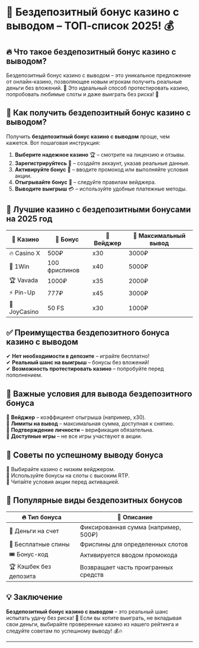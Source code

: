 # 🎰 Бездепозитный бонус казино с выводом – ТОП-список 2025! 💰

## 🔥 Что такое бездепозитный бонус казино с выводом?

Бездепозитный бонус казино с выводом – это уникальное предложение от онлайн-казино, позволяющее новым игрокам получить реальные деньги без вложений. 💎 Это идеальный способ протестировать казино, попробовать любимые слоты и даже выиграть без риска! 🚀

## 📌 Как получить бездепозитный бонус казино с выводом?

Получить **бездепозитный бонус казино с выводом** проще, чем кажется. Вот пошаговая инструкция:

1. **Выберите надежное казино** 🏆 – смотрите на лицензию и отзывы.
2. **Зарегистрируйтесь** 📝 – создайте аккаунт, указав реальные данные.
3. **Активируйте бонус** 🎁 – вводите промокод или выполняйте условия акции.
4. **Отыгрывайте бонус** 🔄 – следуйте правилам вейджера.
5. **Выводите выигрыш** 💳 – используйте удобные платежные методы.

## 🏅 Лучшие казино с бездепозитными бонусами на 2025 год

| 🎰 Казино          | 🎁 Бонус       | 🔄 Вейджер | 💸 Максимальный вывод |
|------------------|-------------|----------|------------------|
| 🔥 Casino X      | 500₽        | x30      | 3000₽           |
| 🎯 1Win          | 100 фриспинов | x40      | 5000₽           |
| 🏆 Vavada        | 1000₽       | x35      | 2000₽           |
| ⚡ Pin-Up        | 777₽        | x45      | 3000₽           |
| 🌟 JoyCasino    | 50 FS       | x30      | 1000₽           |

## ✅ Преимущества бездепозитного бонуса казино с выводом

✔ **Нет необходимости в депозите** – играйте бесплатно!  
✔ **Реальный шанс на выигрыш** – бонусы без вложений!  
✔ **Возможность протестировать казино** – попробуйте перед пополнением.  

## 🚨 Важные условия для вывода бездепозитного бонуса

🔹 **Вейджер** – коэффициент отыгрыша (например, x30).  
🔹 **Лимиты на вывод** – максимальная сумма, доступная к снятию.  
🔹 **Подтверждение личности** – верификация обязательна.  
🔹 **Доступные игры** – не все игры участвуют в акции.  

## 🎯 Советы по успешному выводу бонуса

🔹 Выбирайте казино с низким вейджером.  
🔹 Используйте бонусы на слоты с высоким RTP.  
🔹 Читайте условия акции перед активацией.  

## 🎲 Популярные виды бездепозитных бонусов

| 🔥 Тип бонуса              | 🎁 Описание |
|---------------------------|------------|
| 💸 Деньги на счет         | Фиксированная сумма (например, 500₽) |
| 🎰 Бесплатные спины      | Фриспины для определенных слотов |
| 🎟 Бонус-код             | Активируется вводом промокода |
| 🏆 Кэшбек без депозита    | Возвращает часть проигранных средств |

## 💡 Заключение

**Бездепозитный бонус казино с выводом** – это реальный шанс испытать удачу без риска! 🎲 Если вы хотите выиграть, не вкладывая свои деньги, выбирайте проверенные казино из нашего рейтинга и следуйте советам по успешному выводу! 💰🔥  

---

